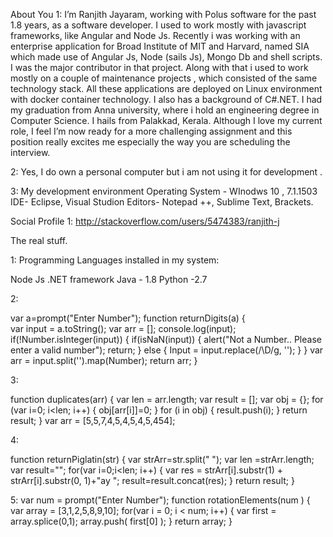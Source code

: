 About You
1: I’m Ranjith Jayaram, working with Polus software for the past 1.8 years, as a software developer. I used to work mostly  with javascript frameworks, like Angular and Node Js. 
Recently i was working with an enterprise application for Broad Institute of MIT and Harvard, named SIA which made use of Angular Js, Node (sails Js), Mongo Db and shell scripts. I was the major contributor in that project. Along with that i used to work mostly on a couple of maintenance projects , which consisted of the same technology stack. All these applications are deployed on Linux environment with docker container technology. I also has a background of C#.NET. 
	I had my graduation from Anna university, where i hold an engineering degree in Computer Science. I hails from Palakkad, Kerala.
	Although I love my current role, I feel I’m now ready for a more challenging assignment and this position really excites me especially the way you are scheduling the interview.

2: Yes, I do own a personal computer but i am not using it for development .

3: My development environment
Operating System  - WInodws 10 , 7.1.1503
IDE- Eclipse, Visual Studion
Editors- Notepad ++, Sublime Text, Brackets.

Social Profile
1: http://stackoverflow.com/users/5474383/ranjith-j

The real stuff.


1: Programming Languages installed in my system:

Node Js
.NET framework
Java - 1.8
Python -2.7


2:

var a=prompt("Enter Number");
function returnDigits(a)
{	
	var input = a.toString();
	var arr  = [];
	console.log(input);
	if(!Number.isInteger(input))
	{
		if(isNaN(input))
		{
		alert("Not a Number.. Please enter a valid number");
		return;
		}
		else
		{
		Input =  input.replace(/\D/g, '');
		}
	}
	var arr = input.split('').map(Number);
	return arr;
}


3:

function duplicates(arr) 
{
	var len = arr.length;
	var result = [];
	var obj = {};
	for (var i=0; i<len; i++)
	{
		obj[arr[i]]=0;
	}
	for (i in obj) 
	{
		result.push(i);
	}
	return result;
}
var arr = [5,5,7,4,5,4,5,4,5,454];

4:

function returnPiglatin(str)
{
var strArr=str.split(" ");
var len =strArr.length;
var result="";
for(var i=0;i<len; i++)
{
	var res = strArr[i].substr(1) + strArr[i].substr(0, 1)+"ay ";
	result=result.concat(res);
}
return result;
}


5:
var num = prompt("Enter Number");
function rotationElements(num )
{
	var array = [3,1,2,5,8,9,10];
	for(var i = 0;  i < num;  i++)
	{
		var first  =  array.splice(0,1);
		array.push( first[0] ); 
	}
	return array;
}








